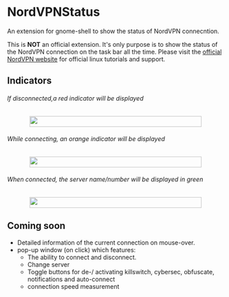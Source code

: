# NordVPNStatus
An extension for gnome-shell to show the status of NordVPN connecntion.

This is <b>NOT</b> an official extension. It's only purpose is to show the status of the NordVPN connection on the task bar all the time.
Please visit the <a href="https://nordvpn.com/tutorials/linux/">official NordVPN website</a> for official linux tutorials and support.

## Indicators

<h6>If disconnected,a red indicator will be displayed </h3>
<p align="center">
  <img width="400" height="25" src="https://github.com/murad-alm/NordVPNStatus/blob/master/unprotected.png">
</p>

<h6>While connecting, an orange indicator will be displayed </h3>
<p align="center">
  <img width="400" height="25" src="https://github.com/murad-alm/NordVPNStatus/blob/master/connecting.png">
</p>

<h6>When connected, the server name/number will be displayed in green </h3>
<p align="center">
  <img width="400" height="25" src="https://github.com/murad-alm/NordVPNStatus/blob/master/connected.png">
</p>

## Coming soon
- Detailed information of the current connection on mouse-over.
- pop-up window (on click) which features:
  - The ability to connect and disconnect.
  - Change server
  - Toggle buttons for de-/ activating killswitch, cybersec, obfuscate, notifications and auto-connect
  - connection speed measurement
